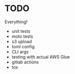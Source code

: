 # TODO

Everything!

- unit tests
- moto tests
- s3 upload
- toml config
- CLI args
- testing with actual AWS Glue
- gitlab actions
- tox